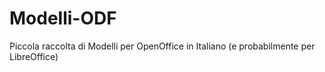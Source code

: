 # Modelli-ODF
Piccola raccolta di Modelli per OpenOffice in Italiano (e probabilmente per LibreOffice)
